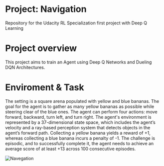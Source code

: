 # Project: Navigation

Repository for the Udacity RL Specialization first project with Deep Q Learning

# Project overview
This project aims to train an Agent using Deep Q Networks and Dueling DQN Architectures.

# Enviroment & Task

The setting is a square arena populated with yellow and blue bananas. The goal for the agent is to gather as many yellow bananas as possible while steering clear of the blue ones. The agent can perform four actions: move forward, backward, turn left, and turn right. The agent's environment is represented by a 37-dimensional state space, which includes the agent’s velocity and a ray-based perception system that detects objects in the agent’s forward path. Collecting a yellow banana yields a reward of +1, whereas collecting a blue banana incurs a penalty of -1. The challenge is episodic, and to successfully complete it, the agent needs to achieve an average score of at least +13 across 100 consecutive episodes.

![Navegation](https://github.com/1Px-Vision/Advanced-Deep-Reinforcement-Learning-Solutions/blob/main/Project_Navigation/banana.gif)
